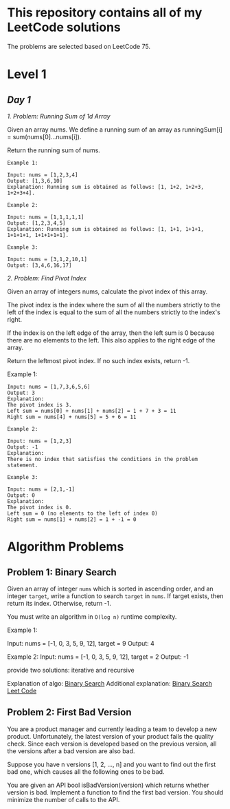 # This repository contains all of my LeetCode solutions

The problems are selected based on LeetCode 75.

# Level 1

## _Day 1_

_1. Problem: Running Sum of 1d Array_

Given an array nums. We define a running sum of an array as runningSum[i] = sum(nums[0]…nums[i]).

Return the running sum of nums.

```
Example 1:

Input: nums = [1,2,3,4]
Output: [1,3,6,10]
Explanation: Running sum is obtained as follows: [1, 1+2, 1+2+3, 1+2+3+4].
```

```
Example 2:

Input: nums = [1,1,1,1,1]
Output: [1,2,3,4,5]
Explanation: Running sum is obtained as follows: [1, 1+1, 1+1+1, 1+1+1+1, 1+1+1+1+1].
```

```
Example 3:

Input: nums = [3,1,2,10,1]
Output: [3,4,6,16,17]
```

_2. Problem: Find Pivot Index_

Given an array of integers nums, calculate the pivot index of this array.

The pivot index is the index where the sum of all the numbers strictly to the left of the index is equal to the sum of all the numbers strictly to the index's right.

If the index is on the left edge of the array, then the left sum is 0 because there are no elements to the left. This also applies to the right edge of the array.

Return the leftmost pivot index. If no such index exists, return -1.

Example 1:

```
Input: nums = [1,7,3,6,5,6]
Output: 3
Explanation:
The pivot index is 3.
Left sum = nums[0] + nums[1] + nums[2] = 1 + 7 + 3 = 11
Right sum = nums[4] + nums[5] = 5 + 6 = 11
```

```
Example 2:

Input: nums = [1,2,3]
Output: -1
Explanation:
There is no index that satisfies the conditions in the problem statement.
```

```
Example 3:

Input: nums = [2,1,-1]
Output: 0
Explanation:
The pivot index is 0.
Left sum = 0 (no elements to the left of index 0)
Right sum = nums[1] + nums[2] = 1 + -1 = 0
```

# Algorithm Problems

## Problem 1: Binary Search

Given an array of integer `nums` which is sorted in ascending order, and an integer `target`,
write a function to search `target` in `nums`. If target exists, then return its index.
Otherwise, return -1.

You must write an algorithm in `O(log n)` runtime complexity.

Example 1:

Input: nums = [-1, 0, 3, 5, 9, 12], target = 9
Output: 4

Example 2:
Input: nums = [-1, 0, 3, 5, 9, 12], target = 2
Output: -1

provide two solutions: iterative and recursive

Explanation of algo: [Binary Search](https://cs50.harvard.edu/x/2023/shorts/binary_search/)
Additional explanation: [Binary Search Leet Code](https://leetcode.com/explore/learn/card/binary-search/)

## Problem 2: First Bad Version

You are a product manager and currently leading a team to develop a new product.
Unfortunately, the latest version of your product fails the quality check.
Since each version is developed based on the previous version, all the versions after a bad version are also bad.

Suppose you have n versions [1, 2, ..., n] and you want to find out the first bad one,
which causes all the following ones to be bad.

You are given an API bool isBadVersion(version) which returns whether version is bad.
Implement a function to find the first bad version. You should minimize the number of calls to the API.
